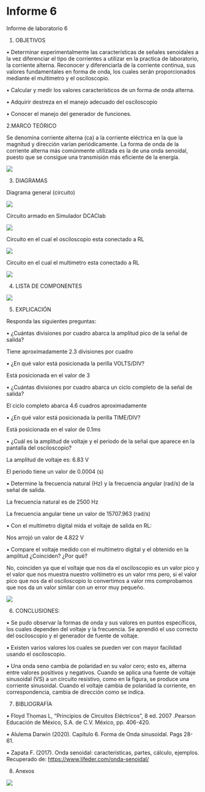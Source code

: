 # Informe 6
Informe de laboratorio 6
1. OBJETIVOS 

• Determinar experimentalmente las características de señales senoidales a la vez diferenciar el tipo de corrientes a utilizar en la practica de laboratorio, la corriente alterna.  Reconocer y diferenciarla de la corriente continua, sus valores fundamentales en forma de onda, los cuales serán proporcionados mediante el  multímetro y el osciloscopio.    

• Calcular y medir los valores característicos de un forma de onda alterna.

• Adquirir destreza en el manejo adecuado del osciloscopio

• Conocer el manejo del generador de funciones. 

2.MARCO TEÓRICO

Se denomina corriente alterna (ca) a la corriente eléctrica en la que la magnitud y dirección varían periódicamente. La forma de onda de la corriente alterna más
comúnmente utilizada es la de una onda senoidal, puesto que se consigue una transmisión más eficiente de la energía.

![](img/marco.jpg)

3. DIAGRAMAS

Diagrama  general (circuito)

![](https://github.com/andressanttos/Informe-6/blob/main/img/diagrama%20general.png)

Circuito armado en Simulador DCAClab

![](https://github.com/andressanttos/Informe-6/blob/main/img/diagrama1.png)

Circuito  en el cual el osciloscopio esta conectado a RL

![](https://github.com/andressanttos/Informe-6/blob/main/img/diagrama2.png)

Circuito  en el cual el multimetro esta conectado a RL

![](https://github.com/andressanttos/Informe-6/blob/main/img/diagrama3.png)

4. LISTA DE COMPONENTES

![](https://github.com/andressanttos/Informe-6/blob/main/img/componentes.png)

5. EXPLICACIÓN 

Responda las siguientes preguntas: 
 
•	¿Cuántas divisiones por cuadro abarca la amplitud pico de la señal de salida? 

Tiene aproximadamente 2.3 divisiones por cuadro

•	¿En qué valor está posicionada la perilla VOLTS/DIV?

Está posicionada en el valor de 3 

•	¿Cuántas divisiones por cuadro abarca un ciclo completo de la señal de salida? 

El ciclo completo abarca 4.6 cuadros aproximadamente

•	¿En qué valor está posicionada la perilla TIME/DIV?  

Está posicionada en el valor de 0.1ms

•	¿Cuál es la amplitud de voltaje y el periodo de la señal que aparece en la pantalla del osciloscopio? 

La amplitud de voltaje es: 6.83 V

El periodo tiene un valor de 0.0004 (s)
 

•	Determine la frecuencia natural (Hz) y la frecuencia angular (rad/s) de la señal de salida. 

La frecuencia natural es de 2500 Hz

La frecuencia angular tiene un valor de 15707.963 (rad/s)
 

•	Con el multímetro digital mida el voltaje de salida en RL: 

 Nos arrojó un valor de 4.822 V
 
•	Compare el voltaje medido con el multímetro digital y el obtenido en la amplitud                ¿Coinciden? ¿Por qué?

No, coinciden ya que el voltaje que nos da el osciloscopio es un valor pico y el valor que nos muestra nuestro voltímetro es un valor rms pero, si el valor pico que nos da el osciloscopio lo convertimos a valor rms comprobamos que nos da un valor similar con un error muy pequeño.  

![](https://github.com/andressanttos/Informe-6/blob/main/img/error.png)

6. CONCLUSIONES:

•	Se pudo observar la formas de onda y sus valores en puntos específicos, los cuales dependen del voltaje y la frecuencia. Se aprendió el uso correcto del osciloscopio y el generador de fuente de voltaje. 

• Existen varios valores los cuales se pueden ver con mayor facilidad usando el osciloscopio. 

• Una onda seno cambia de polaridad en su valor cero; esto es, alterna entre valores positivos y negativos. Cuando se aplica una fuente de voltaje sinusoidal (VS) a un circuito resistivo, como en la figura, se produce una corriente sinusoidal. Cuando el voltaje cambia de polaridad la corriente, en correspondencia, cambia de dirección como se
indica. 

 
7. BIBLIOGRAFÍA

• Floyd Thomas L, “Principios de Circuitos Eléctricos”, 8 ed. 2007 .Pearson Educación de México, S.A. de C.V. México, pp. 406-420.

• Alulema Darwin (2020). Capítulo 6. Forma de Onda sinusoidal. Pags 28-61. 

• Zapata F. (2017). Onda senoidal: características, partes, cálculo, ejemplos. Recuperado de: https://www.lifeder.com/onda-senoidal/ 


8. Anexos

![](https://github.com/andressanttos/Informe-6/blob/main/img/anexos.png)

